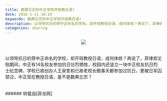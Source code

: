 ```yaml
---
title: 数典忘宗的中正学院开班教日语!
date: 2016-1-11 10:19
keywords: 数典忘宗的中正学院开班教日语!
description: 以领导抗日的蒋中正命名的学校，却开班教授日语，成何体统？再说了，菲律宾沦陷期间，中正有14名校友参加抗日壮烈牺牲，校园内还竖立一块中正校友抗日烈士纪念碑，学校已故创办人王泉笙和已故老校长鲍事天都参加过抗日，更被日军囚禁过，中正现在教授日语，是不是数典忘宗？
categories: sharing
---
```

<td class="t_f" id="postmessage_271510">

<div align="center">

<img aid="105859" data-cf-modified-e7979f9aa8576dbaa4864548-="" file="data/attachment/forum/201601/11/101424w4k6kmzbklvkbfrx.jpg.thumb.jpg" id="aimg_105859" inpost="1" onclick="" onmouseover="" src="http://www.flw.ph/data/attachment/forum/201601/11/101424w4k6kmzbklvkbfrx.jpg" style="cursor:pointer" zoomfile="data/attachment/forum/201601/11/101424w4k6kmzbklvkbfrx.jpg"/>


</div><br/>
<br/>
<div align="left">以领导抗日的蒋中正命名的学校，却开班教授日语，成何体统？再说了，菲律宾沦陷期间，中正有14名校友参加抗日壮烈牺牲，校园内还竖立一块中正校友抗日烈士纪念碑，学校已故创办人王泉笙和已故老校长鲍事天都参加过抗日，更被日军囚禁过，中正现在教授日语，是不是数典忘宗？</div><br/>
<br/>
</td>
###### 转载自[菲龙网]
